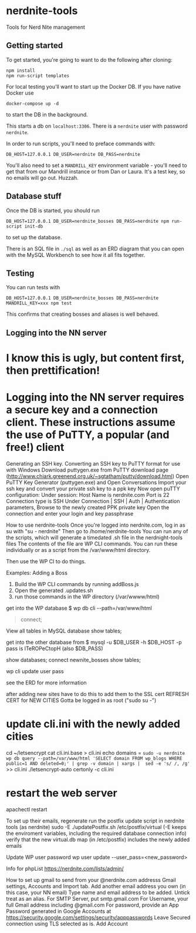 # nerdnite-tools

Tools for Nerd Nite management

## Getting started
To get started, you're going to want to do the following after cloning:

```
npm install
npm run-script templates
```

For local testing you'll want to start up the Docker DB. If you have native Docker use

```
docker-compose up -d
```

to start the DB in the background.

This starts a db on `localhost:3306`. There is a `nerdnite` user with password `nerdnite`.

In order to run scripts, you'll need to preface commands with:


```
DB_HOST=127.0.0.1 DB_USER=nerdnite DB_PASS=nerdnite
```

You'll also need to set a `MANDRILL_KEY` environment variable - you'll need to get that from our Mandrill instance
or from Dan or Laura. It's a test key, so no emails will go out. Huzzah.

## Database stuff
Once the DB is started, you should run

```
DB_HOST=127.0.0.1 DB_USER=nerdnite_bosses DB_PASS=nerdnite npm run-script init-db
```

to set up the database.

There is an SQL file in `./sql` as well as an ERD diagram that you can open with the MySQL Workbench
to see how it all fits together.

## Testing

You can run tests with

```
DB_HOST=127.0.0.1 DB_USER=nerdnite_bosses DB_PASS=nerdnite MANDRILL_KEY=xxx npm test
```

This confirms that creating bosses and aliases is well behaved.

## Logging into the NN server
# I know this is ugly, but content first, then prettification!
# Logging into the NN server requires a secure key and a connection client. These instructions assume the use of PuTTY, a popular (and free!) client

Generating an SSH key.
Converting an SSH key to PuTTY format for use with Windows
Download puttygen.exe from PuTTY download page (http://www.chiark.greenend.org.uk/~sgtatham/putty/download.html)
Open PuTTY Key Generator (puttygen.exe) and 
Open Conversations
Import your ssh key and convert your private ssh key to a ppk key
Now open puTTY configuration:
Under session:
	Host Name is nerdnite.com
	Port is 22
	Connection type is SSH
Under Connection | SSH | Auth | Authentication parameters, Browse to the newly created PPK private key
Open the connection and enter your login and key passphrase


How to use nerdnite-tools
Once you're logged into nerdnite.com, log in as su with "su - nerdnite"
Then go to /home/nerdnite-tools
You can run any of the scripts, which will generate a timedated .sh file in the nerdnight-tools files
The contents of the file are WP CLI commands.  You can run these individually or as a script from the /var/www/html directory.

Then use the WP CI to do things.

Examples:
Adding a Boss
1. Build the WP CLI commands by running addBoss.js
2. Open the generated <datetime>.updates.sh
3. run those commands in the WP directory (/var/wwww/html)

get into the WP database
$ wp db cli  --path=/var/www/html
> connect;

View all tables in MySQL database
show tables;

get into the other database
from $
mysql -u $DB_USER -h $DB_HOST -p
pass is lTeROPeCtopH (also $DB_PASS)

show databases;
connect newnite_bosses
show tables;

wp cli update user pass

see the ERD for more information


after adding new sites have to do this to add them to the SSL cert
REFRESH CERT for NEW CITIES
Gotta be logged in as root ("sudo su -")

# update cli.ini with the newly added cities
cd ~/letsencrypt
cat cli.ini.base > cli.ini
echo domains = `sudo -u nerdnite wp db query --path=/var/www/html 'SELECT domain FROM wp_blogs WHERE public=1 AND deleted=0;' | grep -v domain | xargs |  sed -e 's/ /, /g'` >> cli.ini
./letsencrypt-auto certonly -c cli.ini

# restart the web server
apachectl restart

To set up their emails, regenerate
	run the postfix update script in nerdnite tools (as nerdnite) 
	sudo -E ./updatePostfix.sh /etc/postfix/virtual (-E keeps the enviroment variables, including the required database connection info)
	verify that the new virtual.db map (in /etc/postfix) includes the newly added emails

Update WP user password
wp user update <username> --user_pass=<new_password>

Info for phpList
https://nerdnite.com/lists/admin/

How to set up gmail to send from your @nerdnite.com addresss
    Gmail settings, Accounts and Import tab.
    Add another email address you own (in this case, your NN email)
    Type name and email address to be added. Untick treat as an alias.
    For SMTP Server, put smtp.gmail.com
    For Username, your full Gmail address including @gmail.com
    For password, provide an App Password generated in Google Accounts at https://security.google.com/settings/security/apppasswords
    Leave Secured connection using TLS selected as is.
    Add Account





